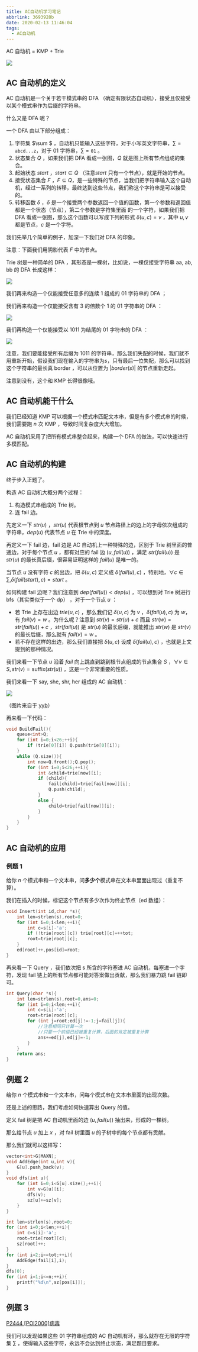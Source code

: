 ```yaml
---
title: AC自动机学习笔记
abbrlink: 3693928b
date: 2020-02-13 11:46:04
tags:
  - AC自动机
---
```


AC 自动机 = KMP + Trie

![](https://cdn.jsdelivr.net/gh/GaisaiYuno/imghost/79278056_p0_master1200.jpg)

<!-- more -->

## AC 自动机的定义

AC 自动机是一个关于若干模式串的 DFA （确定有限状态自动机），接受且仅接受以某个模式串作为后缀的字符串。

什么又是 DFA 呢？

一个 DFA 由以下部分组成：

1. 字符集 $\sum $ ，自动机只能输入这些字符，对于小写英文字符串，$\sum = \texttt{abcd...z}$，对于 01 字符串，$\sum = \texttt{01}$ 。
2. 状态集合 $Q$ ，如果我们把 DFA 看成一张图，$Q$ 就是图上所有节点组成的集合。
3. 起始状态 $start$ ，$start \in Q$ （注意$start$ 只有一个节点），就是开始的节点。
4. 接受状态集合 $F$ ，$F \subseteq Q$，是一些特殊的节点，当我们把字符串输入这个自动机，经过一系列的转移，最终达到这些节点，我们称这个字符串是可以接受的。
5. 转移函数 $\delta$ ，$\delta$ 是一个接受两个参数返回一个值的函数，第一个参数和返回值都是一个状态（节点），第二个参数是字符集里面 的一个字符，如果我们把 DFA 看成一张图，那么这个函数可以写成下列的形式 $\delta(u,c)=v$  ，其中 $u,v$ 都是节点，$c$ 是一个字符。

我们先举几个简单的例子，加深一下我们对 DFA 的印象。

注意：下面我们用阴影代表 $F$ 中的节点。

Trie 树是一种简单的 DFA ，其形态是一棵树，比如说，一棵仅接受字符串 aa, ab, bb 的 DFA 长成这样：

![](https://i.loli.net/2020/02/14/tcwZVi8OkBSXYH3.jpg)

我们再来构造一个仅能接受任意多的连续 1 组成的 01 字符串的 DFA ；

我们再来构造一个仅能接受含有 3 的倍数个 1 的 01 字符串的 DFA ：

![](https://i.loli.net/2020/02/14/5o4BwNitpZMObAW.jpg)

我们再构造一个仅能接受以 1011 为结尾的 01 字符串的 DFA ：

![](https://i.loli.net/2020/02/14/wfTPqs4Dntx9p6Q.jpg)

注意，我们要能接受所有后缀为 1011 的字符串，那么我们失配的时候，我们就不用重新开始，假设我们现在输入的字符串为$s$，只有最后一位失配，那么可以找到这个字符串的最长真 border ，可以从位置为 $|border(s)|$ 的节点重新走起。

注意到没有，这个和 KMP 长得很像哦。 

## AC 自动机能干什么

我们已经知道 KMP 可以根据一个模式串匹配文本串，但是有多个模式串的时候，我们需要跑 $n$ 次 KMP ，导致时间复杂度大大增加。

AC 自动机采用了把所有模式串整合起来，构建一个 DFA 的做法，可以快速进行多模匹配。

## AC 自动机的构建

终于步入正题了。

构造 AC 自动机大概分两个过程：

1. 构造模式串组成的 Trie 树。
2. 连 fail 边。

先定义一下 $str(u)$ ，$str(u)$ 代表根节点到 $u$ 节点路径上的边上的字母依次组成的字符串，$dep(u)$ 代表节点 $u$ 在 Trie 中的深度。

再定义一下 fail 边，fail 边是 AC 自动机上一种特殊的边，区别于 Trie 树里面的普通边，对于每个节点 $u$ ，都有对应的 fail 边 $(u,fail(u))$ ，满足 $str(fail(u))$ 是 $str(u)$ 的最长真后缀，很容易证明这样的 $fail(u)$ 是唯一的。

当节点 $u$ 没有字符 $c$ 的出边，把 $\delta(u,c)$ 定义成 $\delta (fail(u),c)$ ，特别地，$\forall c\in \sum ,\delta(fail(start),c)=start$ 。

如何构建 fail 边呢？我们注意到 $dep(fail(u)) < dep(u)$ ，可以想到对 Trie 树进行 bfs（其实类似于一个 dp） ，对于一个节点 $u$ ：

- 若 Trie 上存在出边 $trie(u,c)$ ，那么我们记 $\delta(u,c)$ 为 $v$ ，$\delta(fail(u),c)$ 为 $w$，有  $fail(v)=w$ 。为什么呢？注意到 $str(v)=str(u)+c$ 而且 $str(w)=str(fail(u))+c$ ，$str(fail(u))$ 是 $str(u)$ 的最长后缀，就能推出 $str(w)$ 是 $str(v)$ 的最长后缀，那么就有 $fail(v)=w$ 。
- 若不存在这样的出边，那么我们直接把 $\delta(u,c)$ 设成 $\delta(fail(u),c)$ ，也就是上文提到的那种情况。

我们来看一下节点 $u$ 沿着 $fail$ 向上跳直到跳到根节点组成的节点集合 $S$ ，$\forall v \in S, str(v) = \text{suffix}(str(u))$ ，这是一个非常重要的性质。

我们来看一下 say, she, shr, her 组成的 AC 自动机：

![](https://cdn.jsdelivr.net/gh/GaisaiYuno/imghost/20170711221050491.png)

（图片来自于 [yyb](https://www.cnblogs.com/cjyyb/p/7196308.html)）

再来看一下代码：

```cpp
void BuildFail(){
	queue<int>Q;
	for (int i=0;i<26;++i){
		if (trie[0][i]) Q.push(trie[0][i]);
	}
	while (Q.size()){
		int now=Q.front();Q.pop();
		for (int i=0;i<26;++i){
			int &child=trie[now][i];
			if (child){
				fail[child]=trie[fail[now]][i];
				Q.push(child);
			}
			else {
				child=trie[fail[now]][i];
			}
		}
	}
}
```

## AC 自动机的应用

### 例题 1

给你 $n$ 个模式串和一个文本串，问**多少个**模式串在文本串里面出现过（重复不算）。

我们在插入的时候，标记这个节点有多少次作为终止节点（ed 数组）：

```cpp
void Insert(int id,char *s){
	int len=strlen(s),root=0;
    for (int i=0;i<len;++i){
        int c=s[i]-'a';
        if (!trie[root][c]) trie[root][c]=++tot;
        root=trie[root][c];
    }
    ed[root]++,pos[id]=root;
}
```

再来看一下 Query ，我们依次把 s 所含的字符塞进 AC 自动机，每塞进一个字符，发现 fail 链上的所有节点都可能对答案做出贡献，那么我们暴力跳 fail 链即可。

```cpp
int Query(char *s){
    int len=strlen(s),root=0,ans=0;
    for (int i=0;i<len;++i){
        int c=s[i]-'a';
        root=trie[root][c];
        for (int j=root;ed[j]!=-1;j=fail[j]){
            //注意相同只计算一次
            //只要一个前缀已经被重复计算，后面的肯定被重复计算
            ans+=ed[j],ed[j]=-1;
        }
    }
    return ans;
}
```

## 例题 2

给你 $n$ 个模式串和一个文本串，问每个模式串在文本串里面的出现次数。

还是上述的思路，我们考虑如何快速算出 Query 的值。

定义 fail 树是把 AC 自动机里面的边 $(u,fail(u))$ 抽出来，形成的一棵树。

那么给节点 $u$ 加上 $x$ ，对 fail 树里面 $u$ 的子树中的每个节点都有贡献。

那么我们就可以这样写：

```cpp
vector<int>G[MAXN];
void AddEdge(int u,int v){
	G[u].push_back(v);
}
void dfs(int u){
	for (int i=0;i<G[u].size();++i){
		int v=G[u][i];
		dfs(v);
		sz[u]+=sz[v];
	}
}

int len=strlen(s),root=0;
for (int i=0;i<len;++i){
	int c=s[i]-'a';
	root=trie[root][c];
	sz[root]++;
}
for (int i=2;i<=tot;++i){
    AddEdge(fail[i],i);
}
dfs(0);
for (int i=1;i<=n;++i){
    printf("%d\n",sz[pos[i]]);
}
```

## 例题 3

[P2444 [POI2000]病毒](https://www.luogu.com.cn/problem/P2444)

我们可以发现如果这些 01 字符串组成的 AC 自动机有环，那么就存在无限的字符集 $\sum$ ，使得输入这些字符，永远不会达到终止状态，满足题目要求。






